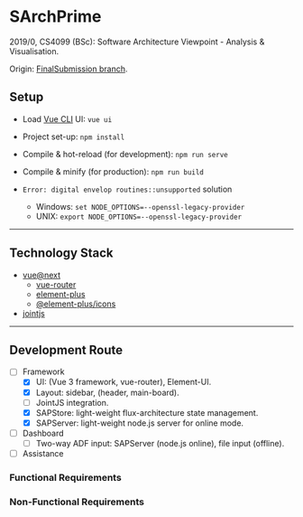 # SArchPrime

2019/0, CS4099 (BSc): Software Architecture Viewpoint - Analysis & Visualisation.

Origin: [FinalSubmission branch](https://github.com/El15ande/CS4099_SArchPrime/tree/FinalSubmission).

## Setup

- Load [Vue CLI](https://cli.vuejs.org/) UI: `vue ui`
- Project set-up: `npm install`
- Compile & hot-reload (for development): `npm run serve`
- Compile & minify (for production): `npm run build`

- `Error: digital envelop routines::unsupported` solution
    - Windows: `set NODE_OPTIONS=--openssl-legacy-provider`
    - UNIX: `export NODE_OPTIONS=--openssl-legacy-provider`

---

## Technology Stack

- [vue@next](https://v3.vuejs.org/)
    - [vue-router](https://router.vuejs.org/)
    - [element-plus](https://element-plus.org/)
    - [@element-plus/icons](https://element-plus.org/en-US/component/icon.html)
- [jointjs](https://www.jointjs.com/)

---

## Development Route

- [ ] Framework
    - [x] UI: (Vue 3 framework, vue-router), Element-UI.
    - [x] Layout: sidebar, (header, main-board).
    - [ ] JointJS integration.
    - [x] SAPStore: light-weight flux-architecture state management.
    - [x] SAPServer: light-weight node.js server for online mode.
- [ ] Dashboard
    - [ ] Two-way ADF input: SAPServer (node.js online), file input (offline).
- [ ] Assistance

### Functional Requirements

### Non-Functional Requirements